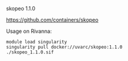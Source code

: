 skopeo 1.1.0

https://github.com/containers/skopeo

Usage on Rivanna:
```
module load singularity
singularity pull docker://uvarc/skopeo:1.1.0
./skopeo_1.1.0.sif
```
